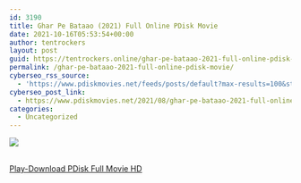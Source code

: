 ```yaml
---
id: 3190
title: Ghar Pe Bataao (2021) Full Online PDisk Movie
date: 2021-10-16T05:53:54+00:00
author: tentrockers
layout: post
guid: https://tentrockers.online/ghar-pe-bataao-2021-full-online-pdisk-movie/
permalink: /ghar-pe-bataao-2021-full-online-pdisk-movie/
cyberseo_rss_source:
  - 'https://www.pdiskmovies.net/feeds/posts/default?max-results=100&start-index=1001'
cyberseo_post_link:
  - https://www.pdiskmovies.net/2021/08/ghar-pe-bataao-2021-full-online-pdisk.html
categories:
  - Uncategorized
---
```

<div>
  <img src="https://1.bp.blogspot.com/-jFwTBLXA62c/YRjijBLkCjI/AAAAAAAAaYg/4HljEqpUM0AVLXVPjl-3ZhCEhM02x4n_wCLcBGAsYHQ/w444-h640/Ghar%2BPe%2BBataao%2B%25282021%2529%2BFull%2BOnline%2BPDisk%2BMovie.jpg" class="ff-og-image-inserted" />
</div>

  
<a href="https://www.cofilink.com/share-video?videoid=nv2irp000b0q" target="popup" onclick="window.open('https://www.cofilink.com/share-video?videoid=nv2irp000b0q','popup','width=600,height=600'); return false;" rel="noopener"><br /> Play-Download PDisk Full Movie HD<br /> </a>